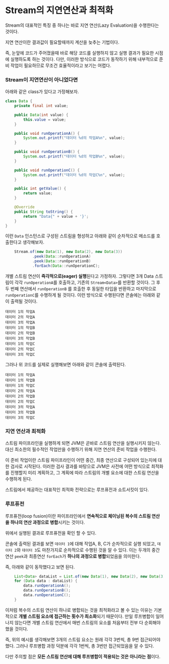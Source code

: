 # Stream의 지연연산과 최적화

Stream의 대표적인 특징 중 하나는 바로 지연 연산(Lazy Evaluation)을 수행한다는 것이다.

지연 연산이란 결과값이 필요할때까지 계산을 늦추는 기법이다.

즉, 눈앞에 코드가 주어졌을때 바로 해당 코드를 실행하지 않고 실행 결과가 필요한 시점에 실행하도록 하는 것이다. 다만, 이러한 방식으로 코드가 동작하기 위해 내부적으로 준비 작업이 필요하므로 무조건 효율적이라고 보기는 어렵다.

### Stream이 지연연산이 아니었다면

아래와 같은 class가 있다고 가정해보자.

```java
class Data {
    private final int value;

    public Data(int value) {
        this.value = value;
    }

    public void runOperationA() {
        System.out.printf("데이터 %d의 작업A%n", value);
    }

    public void runOperationB() {
        System.out.printf("데이터 %d의 작업B%n", value);
    }

    public void runOperationC() {
        System.out.printf("데이터 %d의 작업C%n", value);
    }

    public int getValue() {
        return value;
    }

    @Override
    public String toString() {
        return "Data{" + value + '}';
    }
}
```

이런 `Data` 인스턴스로 구성된 스트림을 형성하고 아래와 같이 순차적으로 메소드를 호출한다고 생각해보자.

```java
    Stream.of(new Data(1), new Data(2), new Data(3))
            .peek(Data::runOperationA)
            .peek(Data::runOperationB)
            .forEach(Data::runOperationC);
```

개별 스트림 연산이 **즉각적으로(eager) 실행**된다고 가정하자. 그렇다면 3개 Data 스트림이 각각 `runOperationA`를 호출하고, 기존의 `Stream<Data>`를 반환할 것이다. 그 후 두 번째 연산에서 `runOperationB` 를 호출한 후 동일한 타입을 반환하고 마지막으로 `runOperationC`를 수행하게 될 것이다. 이런 방식으로 수행된다면 콘솔에는 아래와 같이 출력될 것이다.

```shell
데이터 1의 작업A
데이터 2의 작업A
데이터 3의 작업A
데이터 1의 작업B
데이터 2의 작업B
데이터 3의 작업B
데이터 1의 작업C
데이터 2의 작업C
데이터 3의 작업C
```

그러나 위 코드를 실제로 실행해보면 아래와 같이 콘솔에 출력된다.

```shell
데이터 1의 작업A
데이터 1의 작업B
데이터 1의 작업C
데이터 2의 작업A
데이터 2의 작업B
데이터 2의 작업C
데이터 3의 작업A
데이터 3의 작업B
데이터 3의 작업C
```

### 지연 연산과 최적화

스트림 파이프라인을 실행하게 되면 JVM은 곧바로 스트림 연산을 실행시키지 않는다. 대신 최소한의 필수적인 작업만을 수행하기 위해 지연 연산의 준비 작업을 수행한다. 

이 준비 작업이란 스트림 파이프라인이 어떤 중간, 최종 연산으로 구성되어 있는지에 대한 검사로 시작된다. 이러한 검사 결과를 바탕으로 JVM은 사전에 어떤 방식으로 최적화를 진행할지 미리 계획하고, 그 계획에 따라 스트림의 개별 요소에 대한 스트림 연산을 수행하게 된다.

스트림에서 제공하는 대표적인 최적화 전략으로는 루프퓨전과 쇼트서킷이 있다.

### 루프퓨전

루프퓨전(loop fusion)이란 파이프라인에서 **연속적으로 체이닝된 복수의 스트림 연산을 하나의 연산 과정으로 병합**시키는 것이다.

위에서 실행된 결과로 루프퓨전을 확인 할 수 있다.

콘솔에 출력된 결과를 보면 `데이터 1`에 대해 작업A, B, C가 순차적으로 실행 되었고, `데이터 2`와 `데이터 3`도 마찬가지로 순차적으로 수행된 것을 알 수 있다. 이는 두개의 중간연산 `peek`과 최종연산 `forEach`가 **하나의 과정으로 병합**되었음을 의미한다.

즉, 아래와 같이 동작했다고 보면 된다.

```java
    List<Data> dataList = List.of(new Data(1), new Data(2), new Data(3));
    for (Data data : dataList) {
        data.runOperationA();
        data.runOperationB();
        data.runOperationC();
    }
```

이처럼 복수의 스트림 연산이 하나로 병합되는 것을 최적화라고 볼 수 있는 이유는 기본적으로 **개별 스트림 요소에 접근하는 횟수가 최소화**되기 때문이다. 만일 루프병합이 일어나지 않는다면 개별 스트림 연산에서 매번 스트림의 요소를 처음부터 전부 다 순회해야 했을 것이다.

즉, 위의 예시를 생각해보면 3개의 스트림 요소는 원래 각각 3번씩, 총 9번 접근되어야 했다. 그러나 루프병합 과정 덕분에 각각 1번씩, 총 3번만 접근되었음을 알 수 있다.

다만 주의할 점은 **모든 스트림 연산에 대해 루프병합이 적용되는 것은 아니라는 점**이다.


